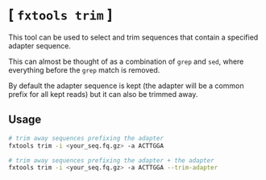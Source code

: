# [ `fxtools trim` ]

This tool can be used to select and trim sequences
that contain a specified adapter sequence.

This can almost be thought of as a combination of `grep` 
and `sed`, where everything before the `grep` match is
removed.

By default the adapter sequence is kept (the adapter
will be a common prefix for all kept reads) but it
can also be trimmed away.

## Usage

``` bash
# trim away sequences prefixing the adapter
fxtools trim -i <your_seq.fq.gz> -a ACTTGGA

# trim away sequences prefixing the adapter + the adapter
fxtools trim -i <your_seq.fq.gz> -a ACTTGGA --trim-adapter
```
